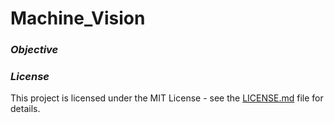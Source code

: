 # Machine_Vision


### *Objective*


### *License* 
This project is licensed under the MIT License - see the [LICENSE.md](https://github.com/Svendsen92/Machine_Vision/blob/master/LICENSE.md) file for details.
